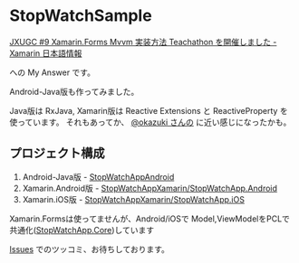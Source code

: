 # StopWatchSample

[JXUGC #9 Xamarin.Forms Mvvm 実装方法 Teachathon を開催しました - Xamarin 日本語情報](http://ytabuchi.hatenablog.com/entry/2015/12/20/012007)

への My Answer です。

Android-Java版も作ってみました。

Java版は RxJava, Xamarin版は Reactive Extensions と ReactiveProperty を使っています。
それもあってか、 [@okazuki さんの](runceel/JXUG) に近い感じになったかも。

## プロジェクト構成

1. Android-Java版 - [StopWatchAppAndroid](https://github.com/amay077/StopWatchSample/tree/master/StopWatchAppAndroid)
1. Xamarin.Android版 - [StopWatchAppXamarin/StopWatchApp.Android](https://github.com/amay077/StopWatchSample/tree/master/StopWatchAppXamarin/StopWatchApp.Android)
1. Xamarin.iOS版 - [StopWatchAppXamarin/StopWatchApp.iOS](https://github.com/amay077/StopWatchSample/tree/master/StopWatchAppXamarin/StopWatchApp.iOS)

Xamarin.Formsは使ってませんが、Android/iOSで Model,ViewModelをPCLで共通化([StopWatchApp.Core](https://github.com/amay077/StopWatchSample/tree/master/StopWatchAppXamarin/StopWatchApp.Core))しています

[Issues](https://github.com/amay077/StopWatchSample/issues) でのツッコミ、お待ちしております。
